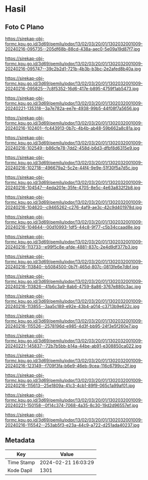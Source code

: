 # Hasil

## Foto C Plano

https://sirekap-obj-formc.kpu.go.id/3d69/pemilu/pdpr/13/02/03/20/01/1302032001009-20240216-095735--205df68b-88cd-438a-aec0-5e09a19d87f7.jpg

https://sirekap-obj-formc.kpu.go.id/3d69/pemilu/pdpr/13/02/03/20/01/1302032001009-20240216-095747--39c2b2d1-721b-4b3b-b3bc-2e2afed8b40a.jpg

https://sirekap-obj-formc.kpu.go.id/3d69/pemilu/pdpr/13/02/03/20/01/1302032001009-20240216-095825--7c8f5352-16d6-417e-b895-4759f1ab5473.jpg

https://sirekap-obj-formc.kpu.go.id/3d69/pemilu/pdpr/13/02/03/20/01/1302032001009-20240221-135318--3a7e782a-ee7e-4938-99b5-44f08f7a5656.jpg

https://sirekap-obj-formc.kpu.go.id/3d69/pemilu/pdpr/13/02/03/20/01/1302032001009-20240216-102401--fc443913-0b7c-4b4b-ab48-59b662a8c81a.jpg

https://sirekap-obj-formc.kpu.go.id/3d69/pemilu/pdpr/13/02/03/20/01/1302032001009-20240216-102549--b86cfe78-7dd2-458d-b6d3-dfbf8d6315e9.jpg

https://sirekap-obj-formc.kpu.go.id/3d69/pemilu/pdpr/13/02/03/20/01/1302032001009-20240216-102718--496679a2-5c2e-44f4-9e9e-51f30f5a7d5c.jpg

https://sirekap-obj-formc.kpu.go.id/3d69/pemilu/pdpr/13/02/03/20/01/1302032001009-20240216-104547--4eda201e-35fe-4705-8e5c-4e63a832f2b8.jpg

https://sirekap-obj-formc.kpu.go.id/3d69/pemilu/pdpr/13/02/03/20/01/1302032001009-20240216-104620--c9465262-c276-4af9-ae3c-42c9d401978d.jpg

https://sirekap-obj-formc.kpu.go.id/3d69/pemilu/pdpr/13/02/03/20/01/1302032001009-20240216-104644--00d10993-1df5-44c8-9f77-c5b34ccaad8e.jpg

https://sirekap-obj-formc.kpu.go.id/3d69/pemilu/pdpr/13/02/03/20/01/1302032001009-20240216-113733--e99f5c8e-afde-4881-837c-2e4d9df377b3.jpg

https://sirekap-obj-formc.kpu.go.id/3d69/pemilu/pdpr/13/02/03/20/01/1302032001009-20240216-113840--b5084500-0b7f-465d-807c-0813fe6e7dbf.jpg

https://sirekap-obj-formc.kpu.go.id/3d69/pemilu/pdpr/13/02/03/20/01/1302032001009-20240216-113826--41b6c3a9-8ab6-4759-8a86-3767e880c3ac.jpg

https://sirekap-obj-formc.kpu.go.id/3d69/pemilu/pdpr/13/02/03/20/01/1302032001009-20240216-113855--3aa5c189-e92e-43b4-a014-c3713b9e622c.jpg

https://sirekap-obj-formc.kpu.go.id/3d69/pemilu/pdpr/13/02/03/20/01/1302032001009-20240216-115526--2578196d-e985-4d3f-bb95-24f3e5f260e7.jpg

https://sirekap-obj-formc.kpu.go.id/3d69/pemilu/pdpr/13/02/03/20/01/1302032001009-20240221-145837--72b7b5bb-b14a-44be-ab91-e308850ca022.jpg

https://sirekap-obj-formc.kpu.go.id/3d69/pemilu/pdpr/13/02/03/20/01/1302032001009-20240216-123149--f709f3fa-b6e9-46eb-9cea-116c6799cc2f.jpg

https://sirekap-obj-formc.kpu.go.id/3d69/pemilu/pdpr/13/02/03/20/01/1302032001009-20240216-115613--25e1809a-41c3-4cb1-89f9-065c1a99af01.jpg

https://sirekap-obj-formc.kpu.go.id/3d69/pemilu/pdpr/13/02/03/20/01/1302032001009-20240221-150158--0f14c374-7068-4a35-8c30-19d2d96557ef.jpg

https://sirekap-obj-formc.kpu.go.id/3d69/pemilu/pdpr/13/02/03/20/01/1302032001009-20240216-115542--253ab5f3-e23a-44c9-a722-d251ada40237.jpg


## Metadata

| Key        | Value               |
| ---------- | ------------------- |
| Time Stamp | 2024-02-21 16:03:29 |
| Kode Dapil | 1301                |



